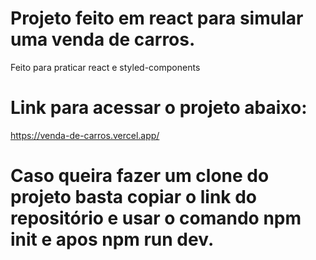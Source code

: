 # Projeto feito em react para simular uma venda de carros.

Feito para praticar react e styled-components

# Link para acessar o projeto abaixo:

https://venda-de-carros.vercel.app/


# Caso queira fazer um clone do projeto basta copiar o link do repositório e usar o comando npm init e apos npm run dev.
